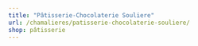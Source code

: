 ```yaml
---
title: "Pâtisserie-Chocolaterie Souliere"
url: /chamalieres/patisserie-chocolaterie-souliere/
shop: pâtisserie
---
```

